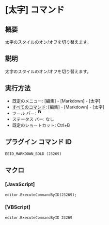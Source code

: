 # \[太字\] コマンド

## 概要

太字のスタイルのオン/オフを切り替えます。

## 説明

太字のスタイルのオン/オフを切り替えます。

## 実行方法

- 既定のメニュー: \[編集\] \- \[Markdown\] \- \[太字\]
- [すべてのコマンド](../../glossary/allcommands): \[編集\] \- \[Markdown\] \- \[太字\]
- ツール バー: ![](../../images/bold.gif)
- ステータス バー: なし
- 既定のショートカット: Ctrl+B

## プラグイン コマンド ID

```
EEID_MARKDOWN_BOLD (23269)
```

## マクロ

### \[JavaScript\]

```
editor.ExecuteCommandByID(23269);
```

### \[VBScript\]

```
editor.ExecuteCommandByID 23269
```
